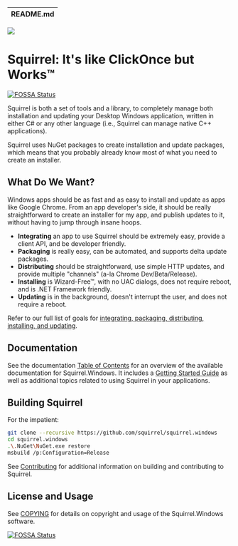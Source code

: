 | README.md |
|:---|

![](docs/artwork/Squirrel-Logo.png)

# Squirrel: It's like ClickOnce but Works™
[![FOSSA Status](https://app.fossa.io/api/projects/git%2Bgithub.com%2FAmoenus%2FSquirrel.Windows.svg?type=shield)](https://app.fossa.io/projects/git%2Bgithub.com%2FAmoenus%2FSquirrel.Windows?ref=badge_shield)


Squirrel is both a set of tools and a library, to completely manage both installation and updating your Desktop Windows application, written in either C# or any other language (i.e., Squirrel can manage native C++ applications).

Squirrel uses NuGet packages to create installation and update packages, which means that you probably already know most of what you need to create an installer.

## What Do We Want?

Windows apps should be as fast and as easy to install and update as apps like Google Chrome. From an app developer's side, it should be really straightforward to create an installer for my app, and publish updates to it, without having to jump through insane hoops. 

* **Integrating** an app to use Squirrel should be extremely easy, provide a client API, and be developer friendly.
* **Packaging** is really easy, can be automated, and supports delta update packages.
* **Distributing** should be straightforward, use simple HTTP updates, and provide multiple "channels" (a-la Chrome Dev/Beta/Release).
* **Installing** is Wizard-Free™, with no UAC dialogs, does not require reboot, and is .NET Framework friendly.
* **Updating** is in the background, doesn't interrupt the user, and does not require a reboot.

Refer to our full list of goals for [integrating, packaging, distributing, installing, and updating](docs/goals.md).

## Documentation

See the documentation [Table of Contents](docs/readme.md) for an overview of the available documentation for Squirrel.Windows. It includes a [Getting Started Guide](docs/getting-started/0-overview.md) as well as additional topics related to using Squirrel in your applications. 

## Building Squirrel
For the impatient:

```sh
git clone --recursive https://github.com/squirrel/squirrel.windows
cd squirrel.windows
.\.NuGet\NuGet.exe restore
msbuild /p:Configuration=Release
```
See [Contributing](docs/contributing/contributing.md) for additional information on building and contributing to Squirrel.


## License and Usage

See [COPYING](COPYING) for details on copyright and usage of the Squirrel.Windows software.











[![FOSSA Status](https://app.fossa.io/api/projects/git%2Bgithub.com%2FAmoenus%2FSquirrel.Windows.svg?type=large)](https://app.fossa.io/projects/git%2Bgithub.com%2FAmoenus%2FSquirrel.Windows?ref=badge_large)